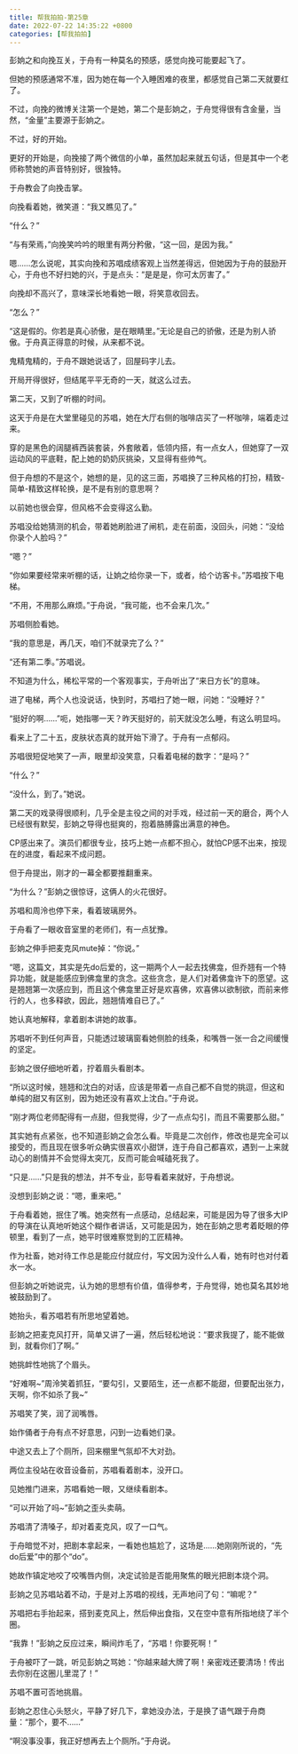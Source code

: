 ```yaml
---
title: 帮我拍拍-第25章
date: 2022-07-22 14:35:22 +0800
categories: [帮我拍拍]
---
```


彭姠之和向挽互关，于舟有一种莫名的预感，感觉向挽可能要起飞了。

但她的预感通常不准，因为她在每一个入睡困难的夜里，都感觉自己第二天就要红了。

不过，向挽的微博关注第一个是她，第二个是彭姠之，于舟觉得很有含金量，当然，“金量”主要源于彭姠之。

不过，好的开始。

更好的开始是，向挽接了两个微信的小单，虽然加起来就五句话，但是其中一个老师称赞她的声音特别好，很独特。

于舟教会了向挽击掌。

向挽看着她，微笑道：“我又瞧见了。”

“什么？”

“与有荣焉，”向挽笑吟吟的眼里有两分矜傲，“这一回，是因为我。”

嗯……怎么说呢，其实向挽和苏唱成绩客观上当然差得远，但她因为于舟的鼓励开心，于舟也不好扫她的兴，于是点头：“是是是，你可太厉害了。”

向挽却不高兴了，意味深长地看她一眼，将笑意收回去。

“怎么？”

“这是假的。你若是真心骄傲，是在眼睛里。”无论是自己的骄傲，还是为别人骄傲。于舟真正得意的时候，从来都不说。

鬼精鬼精的，于舟不跟她说话了，回屋码字儿去。

开局开得很好，但结尾平平无奇的一天，就这么过去。

第二天，又到了听棚的时间。

这天于舟是在大堂里碰见的苏唱，她在大厅右侧的咖啡店买了一杯咖啡，端着走过来。

穿的是黑色的阔腿裤西装套装，外套敞着，低领内搭，有一点女人，但她穿了一双运动风的平底鞋，配上她的奶奶灰挑染，又显得有些帅气。

但于舟想的不是这个，她想的是，见的这三面，苏唱换了三种风格的打扮，精致-简单-精致这样轮换，是不是有别的意思啊？

以前她也很会穿，但风格不会变得这么勤。

苏唱没给她猜测的机会，带着她刷脸进了闸机，走在前面，没回头，问她：“没给你录个人脸吗？”

“嗯？”

“你如果要经常来听棚的话，让姠之给你录一下，或者，给个访客卡。”苏唱按下电梯。

“不用，不用那么麻烦。”于舟说，“我可能，也不会来几次。”

苏唱侧脸看她。

“我的意思是，再几天，咱们不就录完了么？”

“还有第二季。”苏唱说。

不知道为什么，稀松平常的一个客观事实，于舟听出了“来日方长”的意味。

进了电梯，两个人也没说话，快到时，苏唱扫了她一眼，问她：“没睡好？”

“挺好的啊……”呃，她指哪一天？昨天挺好的，前天就没怎么睡，有这么明显吗。

看来上了二十五，皮肤状态真的就开始下滑了。于舟有一点郁闷。

苏唱很短促地笑了一声，眼里却没笑意，只看着电梯的数字：“是吗？”

“什么？”

“没什么，到了。”她说。

第二天的戏录得很顺利，几乎全是主役之间的对手戏，经过前一天的磨合，两个人已经很有默契，彭姠之导得也挺爽的，抱着胳膊露出满意的神色。

CP感出来了。演员们都很专业，技巧上她一点都不担心，就怕CP感不出来，按现在的进度，看起来不成问题。

但于舟提出，刚才的一幕全都要推翻重来。

“为什么？”彭姠之很惊讶，这俩人的火花很好。

苏唱和周泠也停下来，看着玻璃房外。

于舟看了一眼收音室里的老师们，有一点犹豫。

彭姠之伸手把麦克风mute掉：“你说。”

“嗯，这篇文，其实是先do后爱的，这一期两个人一起去找佛龛，但乔翘有一个特异功能，就是能感应到佛龛里的贪念。这些贪念，是人们对着佛龛许下的愿望。这是翘翘第一次感应到，而且这个佛龛里正好是欢喜佛，欢喜佛以欲制欲，而前来修行的人，也多释欲，因此，翘翘情难自已了。”

她认真地解释，拿着剧本讲她的故事。

苏唱听不到任何声音，只能透过玻璃窗看她侧脸的线条，和嘴唇一张一合之间缓慢的坚定。

彭姠之很仔细地听着，拧着眉头看剧本。

“所以这时候，翘翘和沈白的对话，应该是带着一点自己都不自觉的挑逗，但这和单纯的甜又有区别，因为她还没有喜欢上沈白。”于舟说。

“刚才两位老师配得有一点甜，但我觉得，少了一点点勾引，而且不需要那么甜。”

其实她有点紧张，也不知道彭姠之会怎么看。毕竟是二次创作，修改也是完全可以接受的，而且现在很多听众确实很喜欢小甜饼，连于舟自己都喜欢，遇到一上来就动心的剧情并不会觉得太突兀，反而可能会喊磕死我了。

“只是……”只是我的想法，并不专业，彭导看着来就好，于舟想说。

没想到彭姠之说：“嗯，重来吧。”

于舟看着她，抿住了嘴。她突然有一点感动，总结起来，可能是因为导了很多大IP的导演在认真地听她这个糊作者讲话，又可能是因为，她在彭姠之思考着眨眼的停顿里，看到了一点，她平时很难察觉到的工匠精神。

作为社畜，她对待工作总是能应付就应付，写文因为没什么人看，她有时也对付着水一水。

但彭姠之听她说完，认为她的思想有价值，值得参考，于舟觉得，她也莫名其妙地被鼓励到了。

她抬头，看苏唱若有所思地望着她。

彭姠之把麦克风打开，简单又讲了一遍，然后轻松地说：“要求我提了，能不能做到，就看你们了啊。”

她挑衅性地挑了个眉头。

“好难啊~”周泠笑着抓狂，“要勾引，又要陌生，还一点都不能甜，但要配出张力，天啊，你不如杀了我~”

苏唱笑了笑，润了润嘴唇。

始作俑者于舟有点不好意思，闪到一边看她们录。

中途又去上了个厕所，回来棚里气氛却不大对劲。

两位主役站在收音设备前，苏唱看着剧本，没开口。

见她推门进来，苏唱看她一眼，又继续看剧本。

“可以开始了吗~”彭姠之歪头卖萌。

苏唱清了清嗓子，却对着麦克风，叹了一口气。

于舟暗觉不对，把剧本拿起来，一看她也尴尬了，这场是……她刚刚所说的，“先do后爱”中的那个“do”。

她故作镇定地咬了咬嘴唇内侧，决定试验是否能用聚焦的眼光把剧本烧个洞。

彭姠之见苏唱站着不动，于是对上苏唱的视线，无声地问了句：“嘛呢？”

苏唱把右手抬起来，搭到麦克风上，然后伸出食指，又在空中意有所指地绕了半个圈。

“我靠！”彭姠之反应过来，瞬间炸毛了，“苏唱！你要死啊！”

于舟被吓了一跳，听见彭姠之骂她：“你越来越大牌了啊！亲密戏还要清场！传出去你别在这圈儿里混了！”

苏唱不置可否地挑眉。

彭姠之忍住心头怒火，平静了好几下，拿她没办法，于是换了语气跟于舟商量：“那个，要不……”

“啊没事没事，我正好想再去上个厕所。”于舟说。

